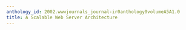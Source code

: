 ```yaml
---
anthology_id: 2002.wwwjournals_journal-ir0anthology0volumeA5A1.0
title: A Scalable Web Server Architecture
---
```

